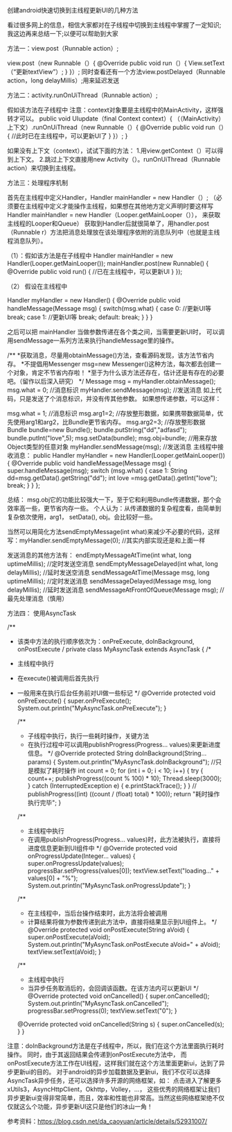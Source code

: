 创建android快速切换到主线程更新UI的几种方法

看过很多网上的信息，相信大家都对在子线程中切换到主线程中掌握了一定知识;我这边再来总结一下;以便可以帮助到大家

方法一：view.post（Runnable action）;

view.post（new Runnable（）{
@Override
public void run（）{
View.setText（“更新textView”）;
}
}）;
同时查看还有一个方法view.postDelayed（Runnable action，long delayMillis）;用来延迟发送

方法二：activity.runOnUiThread（Runnable action）;

假如该方法在子线程中
注意：context对象要是主线程中的MainActivity，这样强转才可以。
public void UIupdate（final Context context）{
（（MainActivity）上下文）.runOnUiThread（new Runnable（）{
@Override
public void run（）{
//此时已在主线程中，可以更新UI了
}
}）;
}

如果没有上下文（context），试试下面的方法： 
1.用view.getContext（）可以得到上下文。 
2.跳过上下文直接用new Activity（）。runOnUiThread（Runnable action）来切换到主线程。

方法三：处理程序机制

首先在主线程中定义Handler，Handler mainHandler = new Handler（）;
（必须要在主线程中定义才能操作主线程，如果想在其他地方定义声明时要这样写Handler mainHandler = new Handler（Looper.getMainLooper（）），
来获取主线程的Looper和Queue）
获取到Handler后就很简单了，用handler.post（Runnable r）方法把消息处理放在该处理程序依附的消息队列中（也就是主线程消息队列）。

（1）：假如该方法是在子线程中
Handler mainHandler = new Handler(Looper.getMainLooper());
mainHandler.post(new Runnable() {
@Override
public void run() {
//已在主线程中，可以更新UI
}
});

（2） 假设在主线程中

Handler myHandler = new Handler() {
@Override
public void handleMessage(Message msg) {
switch(msg.what) {
case 0:
//更新UI等
break;
case 1:
//更新UI等
break;
default:
break;
}
}
}

之后可以把 mainHandler 当做参数传递在各个类之间，当需要更新UI时，
可以调用sendMessage一系列方法来执行handleMessage里的操作。

  /**
 *获取消息，尽量用obtainMessage()方法，查看源码发现，该方法节省内存。
 *不提倡用Messenger msg=new Messenger()这种方法，每次都去创建一个对象，肯定不节省内存啦！
 *至于为什么该方法还存在，估计还是有存在的必要吧。（留作以后深入研究）
 */
Message msg = myHandler.obtainMessage();
msg.what = 0; //消息标识
myHandler.sendMessage(msg); //发送消息
如上代码，只是发送了个消息标识，并没有传其他参数。 
如果想传递参数，可以这样：

 msg.what = 1;  //消息标识
 msg.arg1=2;   //存放整形数据，如果携带数据简单，优先使用arg1和arg2，比Bundle更节省内存。
  msg.arg2=3;   //存放整形数据
 Bundle bundle=new Bundle();
 bundle.putString("dd","adfasd");
 bundle.putInt("love",5);
 msg.setData(bundle);
 msg.obj=bundle;   //用来存放Object类型的任意对象
  myHandler.sendMessage(msg); //发送消息
主线程中接收消息：
public Handler myHandler = new Handler(Looper.getMainLooper()) {
@Override
public void handleMessage(Message msg) {
super.handleMessage(msg);
switch (msg.what) {
case 1:
String dd=msg.getData().getString("dd");
int love =msg.getData().getInt("love");
break;
}
}
};

总结： msg.obj它的功能比较强大一下，至于它和利用Bundle传递数据，那个会效率高一些，更节省内存一些。
个人认为：从传递数据的复杂程度看，由简单到复杂依次使用，arg1， setData(), obj。会比较好一些。

当然可以用简化方法sendEmptyMessage(int what)来减少不必要的代码，这样写：myHandler.sendEmptyMessage(0); //其实内部实现还是和上面一样

发送消息的其他方法有：
endEmptyMessageAtTime(int what, long uptimeMillis); //定时发送空消息
sendEmptyMessageDelayed(int what, long delayMillis); //延时发送空消息
sendMessageAtTime(Message msg, long uptimeMillis); //定时发送消息
sendMessageDelayed(Message msg, long delayMillis); //延时发送消息
sendMessageAtFrontOfQueue(Message msg); //最先处理消息（慎用）

方法四： 使用AsyncTask

/**
* 该类中方法的执行顺序依次为：onPreExecute, doInBackground, onPostExecute
/
private class MyAsyncTask extends AsyncTask {
/*
* 主线程中执行
* 在execute()被调用后首先执行
* 一般用来在执行后台任务前对UI做一些标记
*/
@Override
protected void onPreExecute() {
super.onPreExecute();
System.out.println("MyAsyncTask.onPreExecute");
}

    /**
     * 子线程中执行，执行一些耗时操作，关键方法
     * 在执行过程中可以调用publishProgress(Progress... values)来更新进度信息。
     */
    @Override
    protected String doInBackground(String... params) {
        System.out.println("MyAsyncTask.doInBackground");
        //只是模拟了耗时操作
        int count = 0;
        for (int i = 0; i < 10; i++) {
            try {
                count++;
                publishProgress((count % 100) * 10);
                Thread.sleep(3000);
            } catch (InterruptedException e) {
                e.printStackTrace();
            }
        }
        // publishProgress((int) ((count / (float) total) * 100));
        return "耗时操作执行完毕";
    }

    /**
     * 主线程中执行
     * 在调用publishProgress(Progress... values)时，此方法被执行，直接将进度信息更新到UI组件中
     */
    @Override
    protected void onProgressUpdate(Integer... values) {
        super.onProgressUpdate(values);
        progressBar.setProgress(values[0]);
        textView.setText("loading..." + values[0] + "%");
        System.out.println("MyAsyncTask.onProgressUpdate");
    }

    /**
     * 在主线程中，当后台操作结束时，此方法将会被调用
     * 计算结果将做为参数传递到此方法中，直接将结果显示到UI组件上。
     */
    @Override
    protected void onPostExecute(String aVoid) {
        super.onPostExecute(aVoid);
        System.out.println("MyAsyncTask.onPostExecute aVoid=" + aVoid);
        textView.setText(aVoid);
    }


    /**
     * 主线程中执行
     * 当异步任务取消后的，会回调该函数。在该方法内可以更新UI
     */
    @Override
    protected void onCancelled() {
        super.onCancelled();
        System.out.println("MyAsyncTask.onCancelled");
        progressBar.setProgress(0);
        textView.setText("0");
    }

    @Override
    protected void onCancelled(String s) {
        super.onCancelled(s);
    }
}

注意：doInBackground方法是在子线程中，所以，我们在这个方法里面执行耗时操作。
同时，由于其返回结果会传递到onPostExecute方法中，
而onPostExecute方法工作在UI线程，这样我们就在这个方法里面更新ui，达到了异步更新ui的目的。
对于android的异步加载数据及更新ui，我们不仅可以选择AsyncTask异步任务，还可以选择许多开源的网络框架，如： 点击进入了解更多 xUtils3，AsyncHttpClient，Okhttp，Volley，…， 
这些优秀的网络框架让我们异步更新ui变得非常简单，而且，效率和性能也非常高。当然这些网络框架绝不仅仅就这么个功能，异步更新UI这只是他们的冰山一角！

参考资料：https://blog.csdn.net/da_caoyuan/article/details/52931007/
